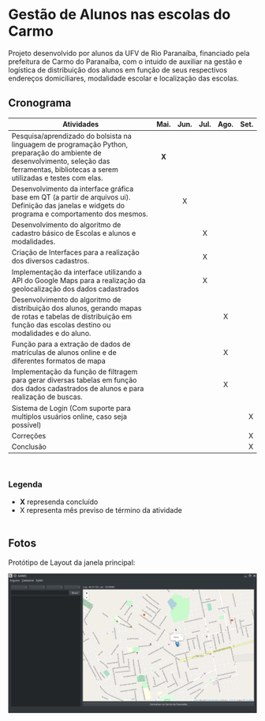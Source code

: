 # Gestão de Alunos nas escolas do Carmo

Projeto desenvolvido por alunos da UFV de Rio Paranaíba, financiado pela prefeitura de Carmo do Paranaíba, com o intuido de auxiliar na gestão e logística de distribuição dos alunos em função de seus respectivos endereços domiciliares, modalidade escolar e localização das escolas.

## Cronograma

| Atividades      |   Mai. |	Jun. |	Jul. | Ago. |	Set. |        
| ------------------------------- |:-----:| :-----:| :-----:| :-----:| -----:| 
|Pesquisa/aprendizado do bolsista na linguagem de programação Python,  preparação do ambiente de desenvolvimento, seleção das ferramentas, bibliotecas a serem utilizadas e testes com elas. | **X** |  |  |  |  |
| Desenvolvimento da interface gráfica base em QT (a partir de arquivos ui). Definição das janelas e widgets do programa e comportamento dos mesmos.  |  | X |  |  |  |
|Desenvolvimento do algoritmo de cadastro básico de Escolas e alunos e modalidades.  |   |  | X |  |  |
|Criação de Interfaces para a realização dos diversos cadastros.|  |  |  X |  |  |
|  Implementação da interface utilizando a API do Google Maps para a realização da geolocalização dos dados cadastrados |  |  |X  |  |  |
|Desenvolvimento do algoritmo de distribuição dos alunos, gerando mapas de rotas e tabelas de distribuição em função das escolas destino ou modalidades e do aluno.  |  |  |  | X |  |
|  Função para a extração de dados de matrículas de alunos online e de diferentes formatos de mapa |  |  |  | X |  |
|Implementação da função de filtragem para gerar diversas tabelas em função dos dados cadastrados de alunos e para realização de buscas.  |  |  |  |X  |  |
| Sistema de Login (Com suporte para multiplos usuários online, caso seja possível) |  |  |  |  | X |
| Correções |  |  |  |  |  X|
| Conclusão |  |  |  |  |  X|

<br>

### Legenda

* **X** represenda concluído <br>
* X representa mês previso de término da atividade
<br><br>


## Fotos

Protótipo de Layout da janela principal:

 ![alt text](https://raw.githubusercontent.com/matheusfillipe/ganec/master/src/main/assets/1.png)

 
